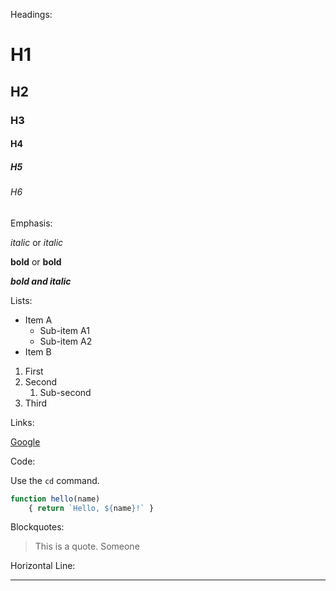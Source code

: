 Headings:

# H1
## H2
### H3
#### H4
##### H5
###### H6

Emphasis:

*italic* or _italic_

**bold** or __bold__

***bold and italic***

Lists:

- Item A
    - Sub-item A1
    - Sub-item A2
- Item B


1. First
2. Second
   1. Sub-second
3. Third

Links:

[Google](https://www.google.com)

Code:

Use the `cd` command.

```js 
function hello(name) 
    { return `Hello, ${name}!` } 
```

Blockquotes:
> This is a quote.
> Someone

Horizontal Line:

---
